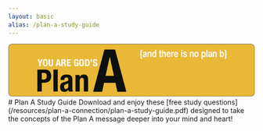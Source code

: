```yaml
---
layout: basic
alias: /plan-a-study-guide
---
```

<img src="/img/fuel/plan-a-connection/plan-a-header.jpg"/>
# Plan A Study Guide
Download and enjoy these [free study questions](/resources/plan-a-connection/plan-a-study-guide.pdf) designed to take the concepts of the Plan A message deeper into your mind and heart!